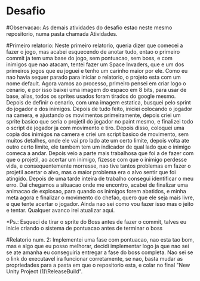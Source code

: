# Desafio
#Observacao:
	As demais atividades do desafio estao neste mesmo repositorio, numa pasta chamada Atividades.

#Primeiro relatorio:
	Neste primeiro relatorio, queria dizer que comecei a fazer o jogo, mas acabei esquecendo de anotar tudo, entao o primeiro commit ja tem uma base do jogo, sem pontuacao, sem boss, e com inimigos que nao atacam, tentei fazer um Space Invaders, que e um dos primeiros jogos que eu joguei e tenho um carinho maior por ele. Como eu nao havia sequer parado para iniciar o relatorio, o projeto esta com um nome default.
	Agora vamos ao processo, primeiro pensei em criar logo o cenario, e por isso baixei uma imagem do espaco em 8 bits, para usar de base, alias, todos os sprites usados foram tirados do google mesmo. Depois de definir o cenario, com uma imagem estatica, busquei pelo sprint do jogador e dos inimigos. Depois de tudo feito, iniciei colocando o jogador na camera, e ajustando os movimentos primeiramente, depois criei um sprite basico que seria o projetil do jogador no paint mesmo, e finalizei todo o script de jogador ja com movimento e tiro. Depois disso, coloquei uma copia dos inimigos na camera e criei um script basico de movimento, sem muitos detalhes, onde ele vai pro lado ate um certo limite, depois volta ate outro certo limite, ele tambem tem um indicador de qual lado que o inimigo comeca a andar. Depois veio a parte mais trabalhosa que foi a de fazer com que o projetil, ao acertar um inimigo, fizesse com que o inimigo perdesse vida, e consequentemente morresse, nao tive tantos problemas em fazer o projetil acertar o alvo, mas o maior problema era o alvo sentir que foi atingido. Depois de uma tarde inteira de trabalho consegui identificar o meu erro. Dai chegamos a situacao onde me encontro, acabei de finalizar uma animacao de explosao, para quando os inimigos forem abatidos, e minha meta agora e finalizar o movimento do chefao, quero que ele seja mais livre, e que tente acertar o jogador. Ainda nao sei como vou fazer isso mas o jeito e tentar. Qualquer avanco irei atualizar aqui.

*Ps.: Esqueci de tirar o sprite do Boss antes de fazer o commit, talves eu inicie criando o sistema de pontuacao antes de terminar o boss

#Relatorio num. 2:
	Implementei uma fase com pontuacao, nao esta tao bom, mas e algo que eu posso melhorar, decidi implementar logo ja que nao sei se ate amanha eu conseguiria entregar a fase do boss completa. Nao sei se o link do executavel ira funcionar corretamente, se nao, basta mudar as propriedades para a pasta em que o repositorio esta, e colar no final "New Unity Project (1)\ReleaseBuild".